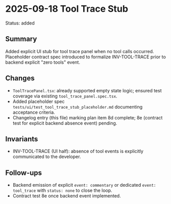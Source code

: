 # 2025-09-18 Tool Trace Stub

Status: added

## Summary

Added explicit UI stub for tool trace panel when no tool calls occurred. Placeholder contract spec introduced to formalize INV-TOOL-TRACE prior to backend explicit "zero tools" event.

## Changes

- `ToolTracePanel.tsx`: already supported empty state logic; ensured test coverage via existing `tool_trace_panel.spec.tsx`.
- Added placeholder spec `tests/ui/test_tool_trace_stub_placeholder.md` documenting acceptance criteria.
- Changelog entry (this file) marking plan item 8d complete; 8e (contract test for explicit backend absence event) pending.

## Invariants

- INV-TOOL-TRACE (UI half): absence of tool events is explicitly communicated to the developer.

## Follow-ups

- Backend emission of explicit `event: commentary` or dedicated `event: tool_trace` with `status: none` to close the loop.
- Contract test 8e once backend event implemented.
